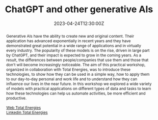 ---
title: ChatGPT and other generative AIs

#event: AI & Biomedicine
#event_url: https://example.org

location: Parque Científico Tecnológico.  
address: 
  street: CL Profesor Potter, 72.
  city: Gijón
  region: Asturias
  postcode: '33394'
  country: Spain

#summary: An example talk using Wowchemy's Markdown slides feature.
abstract: Generative AIs have the ability to create new and original content. Their application has advanced exponentially in recent years and they have demonstrated great potential in a wide range of applications and in virtually every industry. The popularity of these models is on the rise, driven in large part by ChatGPT, and their impact is expected to grow in the coming years. As a result, the differences between people/companies that use them and those that don't will become increasingly noticeable. The aim of this practical workshop, organized in collaboration with Total Energies, was to introduce these technologies, to show how they can be used in a simple way, how to apply them to our day-to-day personal and work life and to understand how they can influence our lives in the near future. In this workshop we explored a wide variety of models with practical applications on different types of data and tasks to learn how these technologies can help us automate activities, be more efficient and productive. <br><br>[Web Total Energies](https://www.totalenergies.es/es/catedra-totalenergies-universidad-oviedo-talleres-inteligencia-artificial)<br>[Linkedin Total Energies](https://www.linkedin.com/feed/update/urn:li:activity:7059513132439736320?utm_source=share&utm_medium=member_desktop)





# Talk start and end times.
#   End time can optionally be hidden by prefixing the line with `#`.
date: '2023-04-24T12:30:00Z'
#date_end: '2030-06-01T15:00:00Z'
all_day: false

# Schedule page publish date (NOT talk date).
#publishDate: '2017-01-01T00:00:00Z'

authors: []
tags: []

# Is this a featured talk? (true/false)
featured: false

image:
  caption: ''
  focal_point: Right

#links:
#  - icon: twitter
#    icon_pack: fab
#    name: Follow
#    url: https://twitter.com/georgecushen
#url_code: ''
#url_pdf: uploads/IABiomedica.pdf
url_slides: https://nahuelcosta.notion.site/ChatGPT-y-otras-IAs-generativas-9fe40cbeba62461cb4c24084ec21b8c2
#url_video: ''

# Markdown Slides (optional).
#   Associate this talk with Markdown slides.
#   Simply enter your slide deck's filename without extension.
#   E.g. `slides = "example-slides"` references `content/slides/example-slides.md`.
#   Otherwise, set `slides = ""`.
#slides: example

# Projects (optional).
#   Associate this post with one or more of your projects.
#   Simply enter your project's folder or file name without extension.
#   E.g. `projects = ["internal-project"]` references `content/project/deep-learning/index.md`.
#   Otherwise, set `projects = []`.
---